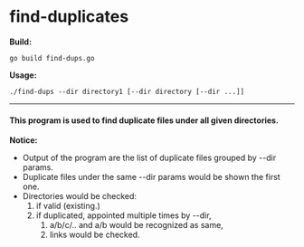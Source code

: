 # find-duplicates

**Build:** 
```
go build find-dups.go
```
**Usage:**
```
./find-dups --dir directory1 [--dir directory [--dir ...]]
```
---
#### This program is used to find duplicate files under all given directories.
**Notice:**
- Output of the program are the list of duplicate files grouped by --dir params.
- Duplicate files under the same --dir params would be shown the first one.
- Directories would be checked: 
    1. if valid (existing.)
    1. if duplicated, appointed multiple times by --dir,
        1. a/b/c/.. and a/b would be recognized as same, 
        1. links would be checked. 
